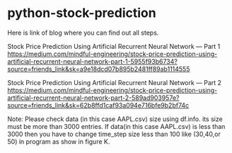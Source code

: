 # python-stock-prediction

Here is link of blog where you can find out all steps.

Stock Price Prediction Using Artificial Recurrent Neural Network — Part 1
https://medium.com/mindful-engineering/stock-price-prediction-using-artificial-recurrent-neural-network-part-1-5955f93b6734?source=friends_link&sk=a9e18dcd07b895b2481ff89ab1114555

Stock Price Prediction Using Artificial Recurrent Neural Network — Part 2
https://medium.com/mindful-engineering/stock-price-prediction-using-artificial-recurrent-neural-network-part-2-589ad903957e?source=friends_link&sk=62b8ffd1caf93a094e716bfe9b2bf74c

Note: Please check data (in this case AAPL.csv) size using df.info. its size must be more than 3000 entries.
If data(in this case AAPL.csv) is less than 3000 then you have to change time_step size less than 100 like (30,40,or 50) in program as show in figure K.
